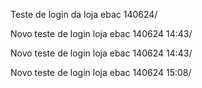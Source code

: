 Teste de login da loja ebac 140624/

Novo teste de login loja ebac 140624 14:43/

Novo teste de login loja ebac 140624 14:43/

Novo teste de login loja ebac 140624 15:08/

